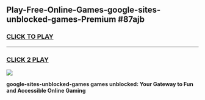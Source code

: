 
## Play-Free-Online-Games-google-sites-unblocked-games-Premium #87ajb
<h3>
<a href="https://premium.freeplayer.one?title=google-sites-unblocked-games&ref=8M">CLICK TO PLAY</a></h3>
<hr>

<h3>
<a href="https://premium.freeplayer.one?title=google-sites-unblocked-games&ref=8M">CLICK 2 PLAY</a>
  
</h3>

<a href="https://premium.freeplayer.one?title=google-sites-unblocked-games&ref=8M"><img src="https://clearcache.store/games.png"></a>


**google-sites-unblocked-games games unblocked: Your Gateway to Fun and Accessible Online Gaming**
